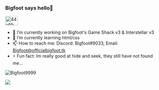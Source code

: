 ### Bigfoot says hello👋
<a href="https://discord.gg/JYQ4n8DBKM" target="blank"><img align="center" src="https://raw.githubusercontent.com/rahuldkjain/github-profile-readme-generator/master/src/images/icons/Social/discord.svg" alt="44yAbMWbHb" height="30" width="40" /></a>


- 🔭 I’m currently working on Bigfoot's Game Shack v3 & Interstellar v3
- 🌱 I’m currently learning html/css
- 📫 How to reach me: Discord: Bigfoot#9033, Email: Bigfoot@officialbigfoot.tk
- ⚡ Fun fact: Im really good at hide and seek, they still have not found me...
<img src="https://komarev.com/ghpvc/?username=Bigfoot9999&label=Profile Visitors&color=001eff&style=flat" alt="Bigfoot9999" /> 


[![](https://github-profile-trophy.vercel.app/?username=Bigfoot9999&theme=onedark)]()

